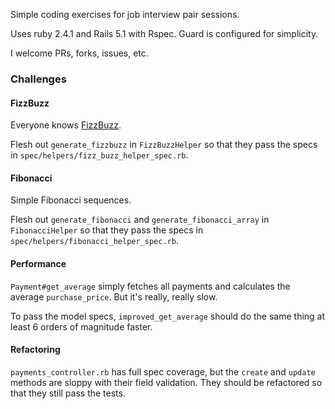 Simple coding exercises for job interview pair sessions.

Uses ruby 2.4.1 and Rails 5.1 with Rspec. Guard is configured for simplicity.

I welcome PRs, forks, issues, etc.

### Challenges


#### FizzBuzz

Everyone knows [FizzBuzz](http://wiki.c2.com/?FizzBuzzTest).

Flesh out `generate_fizzbuzz` in `FizzBuzzHelper` so that they pass the specs in `spec/helpers/fizz_buzz_helper_spec.rb`.

#### Fibonacci

Simple Fibonacci sequences.

Flesh out `generate_fibonacci` and `generate_fibonacci_array` in `FibonacciHelper` so that they pass the specs in `spec/helpers/fibonacci_helper_spec.rb`.

#### Performance

`Payment#get_average` simply fetches all payments and calculates the average `purchase_price`. But it's really, really slow.

To pass the model specs, `improved_get_average` should do the same thing at least 6 orders of magnitude faster.

#### Refactoring

`payments_controller.rb` has full spec coverage, but the `create` and `update` methods are sloppy with their field validation. They should be refactored so that they still pass the tests.
